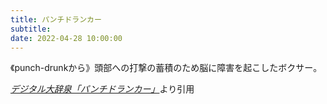 ```yaml
---
title: パンチドランカー
subtitle: 
date: 2022-04-28 10:00:00
---
```


《punch-drunkから》頭部への打撃の蓄積のため脳に障害を起こしたボクサー。

<cite>[デジタル大辞泉「パンチドランカー」](https://dictionary.goo.ne.jp/word/%E3%83%91%E3%83%B3%E3%83%81%E3%83%89%E3%83%A9%E3%83%B3%E3%82%AB%E3%83%BC/)</cite>より引用